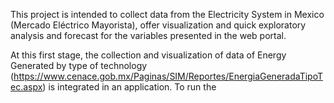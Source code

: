 This project is intended to collect data from the Electricity System in Mexico (Mercado Eléctrico Mayorista), offer visualization and quick exploratory analysis and forecast for the variables presented in the web portal.

At this first stage, the collection and visualization of data of Energy Generated by type of technology (https://www.cenace.gob.mx/Paginas/SIM/Reportes/EnergiaGeneradaTipoTec.aspx) is integrated in an application. To run the
